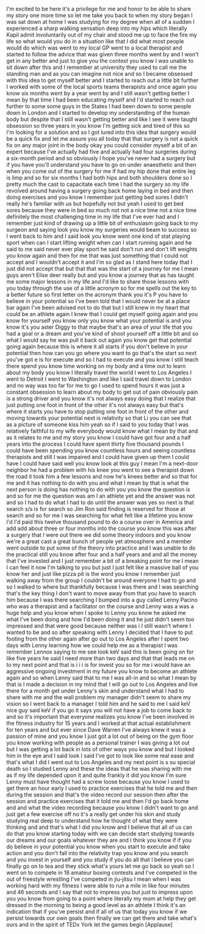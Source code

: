 
I&#39;m excited to be here it&#39;s a privilege
for me and honor to be able to share my
story one more time so let me take you
back to when my story began I was sat
down at home I was studying for my
degree when all of a sudden I
experienced a sharp walking sensation
deep into my hips which literally Kapil
admit involuntarily out of my chair and
stood me up to face the fire my life so
what would you do in a situation like
that I did what most people would do
which was went to my local GP went to a
local therapist and started to follow
the advice that was given three months
went by and I won&#39;t get in any better
and just to give you the context you
know I was unable to sit down after this
and I remember at university they used
to call me the standing man and as you
can imagine not nice and so I became
obsessed with this idea to get myself
better and I started to reach out a
little bit further I worked with some of
the local sports teams therapists and
once again you know six months went by a
year went by and I still wasn&#39;t getting
better I mean by that time I had been
educating myself and I&#39;d started to
reach out further to some some guys in
the States
I had been down to some people down in
London and I started to develop my
understanding of the human body but
despite that I still wasn&#39;t getting
better
and like I see it were taught obsession
so three years in you know I&#39;m getting
sick and tired of this so I&#39;m looking
for a solution and so I got lured into
this idea that surgery would be a quick
fix and let me assure you all today that
that surgery is not a quick fix on any
major joint in the body okay you could
consider myself a bit of an expert
because I&#39;ve actually had five and
actually had four surgeries during a
six-month period and so obviously I hope
you&#39;ve never had a surgery but if you
have you&#39;ll understand you have to go on
under anaesthetic and then when you come
out of the surgery for me if had
my hip done that entire leg is limp and
so for six months I had both hips and
both shoulders done so I pretty much the
cast to capacitate each time I had the
surgery so my life revolved around
having a surgery going back home laying
in bed and then doing exercises and you
know I remember just getting bed sores I
didn&#39;t really he&#39;s familiar with us but
hopefully not but yeah I used to get bed
sores because they were in bed so much
not not a nice time not a nice time
definitely the most challenging time in
my life that I&#39;ve ever had and I
remember just kind of drawing up a
little bit of enthusiasm going back to
my surgeon and saying look you know my
surgeries would beam to success so I
went back to him and I said look you
know went one kind of stat playing sport
when can I start lifting weight when can
I start running again and he said to me
said never ever play sport he said don&#39;t
run and don&#39;t lift weights you know
again and then for me that was just
something that I could not accept and I
wouldn&#39;t accept it and I&#39;m so glad as I
stand here today that I just did not
accept that but that that was the start
of a journey for me I mean guys aren&#39;t
Elise deer really but and you know a
journey that as has taught me some major
lessons in my life and I&#39;d like to share
those lessons with you today through the
use of a little acronym so for me spells
out the key to a better future so first
letter on the acronym thank you
it&#39;s P you have to believe in your
potential so I&#39;ve been told that I would
never be at a place bar again I&#39;ve been
advised not to do that but I still knew
in my heart that could be an athlete
again I knew that I could get myself
going again
and you know for yourself you know only
you know what your potential is and you
know it&#39;s you aster Diggy
to that maybe that&#39;s an area of your
life that you had a goal or a dream and
you&#39;ve kind of shoot yourself off a
little bit and so what I would say he
was pull it back out again you know get
that potential going again because this
is where it all starts
if you don&#39;t believe in your potential
then how can you go where you want to go
that&#39;s the start so next you&#39;ve got e is
for execute and so I had to execute and
you know I still teach there spend you
know time working on my body and a time
out to learn about my body
you know I literally travel the world I
went to Los Angeles I went to Detroit I
went to Washington and like I said
travel down to London and no way was too
far for me to go I used to spend hours
it was just a constant obsession to
learn about my body to get out of pain
obviously pain is a strong driver and
you know it&#39;s not always easy doing that
I realize that just putting one foot in
front of the other
it&#39;s not always easy but that&#39;s where it
starts you have to stop putting one foot
in front of the other and moving towards
your potential
next is relativity so that Li you can
see that as a picture of someone kiss
him yeah so if I said to you today that
I was relatively faithful to my wife
everybody would know what I mean by that
and as it relates to me and my story you
know I could have got four and a half
years into the process I could have
spent thirty five thousand pounds I
could have been spending you know
countless hours and seeing countless
therapists and still I was impaired and
I could have given up them I could have
I could have said well you know look at
this guy
I mean I&#39;m a next-door neighbor he had a
problem with his knee you went to see a
therapist down the road it took him a
few lessons and now he&#39;s knees better
and so that for me and it has nothing to
do with you and what I mean by that is
what the next person is doing has
nothing to do with you
you know the question is and so for me
the question was
am I an athlete yet and the answer was
not and so I had to do what I had to do
until the answer was yes so next is that
search s/s is for search so Jim Ron said
finding is reserved for those at search
and so for me I was searching for what
felt like a lifetime
you know I&#39;d I&#39;d paid this twelve
thousand pound to do a course over in
America and add add about three or four
months into the course you know this was
after a surgery that I were out there we
did some theory indoors and you know
we&#39;re a great cast a great bunch of
people yet atmosphere and a member went
outside to put some of the theory into
practice and I was unable to do the
practical still you know after four and
a half years and and all the money that
I&#39;ve invested and I just remember a bit
of a breaking point for me I mean I can
feel it now I&#39;m talking to you but just
I just felt like a massive ball of you
know her and just like pizza pit is the
word you know I remember just walking
away from the group I couldn&#39;t be around
everyone I had to go and so I walked to
where but thankfully because I was there
and I was searching that&#39;s the key thing
I don&#39;t want to move away from that you
have to search him because I was there
searching I bumped into a guy called
Lenny Pacino who was a therapist and a
facilitator on the course and Lenny was
a was a huge help and you know when I
spoke to Lenny you know he asked me what
I&#39;ve been doing and how I&#39;d been doing
it and he just didn&#39;t seem too impressed
and that were good because neither was i
I still wasn&#39;t where I wanted to be and
so after speaking with Lenny I decided
that I have to put
footing from the other again after go
out to Los Angeles after I spent two
days with Lenny learning how we could
help me as a therapist I was remember
Lennox saying to me see look keV said
this is been going on for like five
years he said I need more than two days
and that that leads me on to my next
point and that is i i i is for invest
you so for me i would have an aggressive
ongoing investment in my future you know
to become an athlete again and so when
Lenny said that to me I was all-in and
so what I mean by that is I made a
decision in my mind that I will go out
to Los Angeles and live there for a
month
get under Lenny&#39;s skin and understand
what I had to share with me and the wall
problem my manager didn&#39;t seem to share
my vision so I went back to a manager I
told him and he said to me I said keV
nice guy said keV if you go it says you
will not have a job to come back to and
so it&#39;s important that everyone realizes
you know I&#39;ve been involved in the
fitness industry for 15 years and I
worked at that actual establishment for
ten years and but ever since Dave Warren
I&#39;ve always knew it was a passion of
mine and you know I just got a lot out
of being on the gym floor you know
working with people as a personal
trainer I was giving a lot out but I was
getting a lot back in lots of other ways
you know and but I looked him in the eye
and I said look I said I&#39;ve got to look
like some real ease and that&#39;s what I
did I went out to Los Angeles and my
next point is s su special death so I
studied Lenny and these the ideas that
he was sharing with me as if my life
depended upon it and quite frankly it
did you know I&#39;m sure Lenny must have
thought had a screw loose because you
know I used to get there an hour early I
used to practice exercises that he told
me and then during the session and
that&#39;s the video record our session then
after the session and practice exercises
that it told me and then I&#39;d go back
home and and what
the video recording because you know I
didn&#39;t want to go and just get a few
exercise off no it&#39;s a really get under
his skin and study studying real deep to
understand how he thought of what they
were thinking and and that&#39;s what I did
you know and I believe that all of us
can do that you know starting today with
we can decide start studying towards our
dreams and our goals whatever they are
and I think you know if if you do
believe in your potential you know when
you start to execute and take action and
you don&#39;t fall into the relativity trap
you know and you search and you invest
in yourself and you study if you do all
that I believe you can finally go on to
tea and they stick what&#39;s yours
let me go back so yeah so I went on to
compete in 18 amateur boxing contests
and I&#39;ve competed in the out of
freestyle wrestling I&#39;ve competed in
jiu-jitsu I mean when I was working hard
with my fitness I were able to run a
mile in like four minutes and 46 seconds
and I say that not to impress you but
just to impress upon you you know from
going to a point where literally my mom
at help they get dressed in the morning
to being a good level as an athlete I
think it&#39;s an indication that if you&#39;ve
persist and if all of us that today you
know if we persist towards our own goals
then finally we can get there and take
what&#39;s ours and in the spirit of TEDx
York let the games begin
[Applause]
